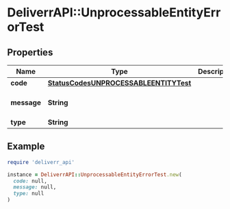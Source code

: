 # DeliverrAPI::UnprocessableEntityErrorTest

## Properties

| Name | Type | Description | Notes |
| ---- | ---- | ----------- | ----- |
| **code** | [**StatusCodesUNPROCESSABLEENTITYTest**](StatusCodesUNPROCESSABLEENTITYTest.md) |  |  |
| **message** | **String** |  | [default to &#39;Unprocessable Entity&#39;] |
| **type** | **String** |  | [optional] |

## Example

```ruby
require 'deliverr_api'

instance = DeliverrAPI::UnprocessableEntityErrorTest.new(
  code: null,
  message: null,
  type: null
)
```

